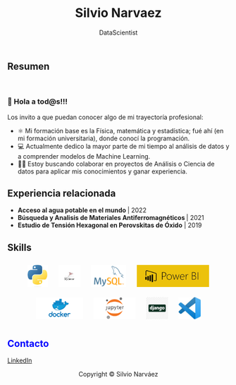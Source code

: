 <html>
    <body>
<!--         <div align="center">
        <img src="https://raw.githubusercontent.com/thomasync/thomasync/main/headergitdark.gif#gh-dark-mode-only" align="center" height="325" />
        <img src="https://raw.githubusercontent.com/thomasync/thomasync/main/headergitlight.gif#gh-light-mode-only" align="center" height="325" />
        </div>  --> 
        <header>
            <link rel="stylesheet" href="//maxcdn.bootstrapcdn.com/bootstrap/3.2.0/css/bootstrap.min.css">
            <link rel="stylesheet" href="//maxcdn.bootstrapcdn.com/bootstrap/3.2.0/css/bootstrap-theme.min.css">
            <h1 align="center">Silvio Narvaez</h1> 
            <p align="center">DataScientist</p>
            <!-- <p align="center">
                <img src=https://github.com/Silnarvaez3/Silnarvaez3/blob/Rama-html/perfil.jpg alt="avatar" width="150px" hight="150px">
                <hr>
            </p> -->
        </header>
        <main>
            <section>
                <h2>Resumen</h2>
                <br>
                <h3>👋 Hola a tod@s!!!</h3>
                Los invito a que puedan conocer algo de mi trayectoría profesional:
                <ul>
                    <li> ⚛️ Mi formación base es la Física, matemática y estadística; fué ahí (en mi formación universitaria), donde conocí la programación.
                    <li> 💻 Actualmente dedico la mayor parte de mi tiempo al análisis de datos y a comprender modelos de Machine Learning.
                    <li> 👨‍💼 Estoy buscando colaborar en proyectos de Análisis o Ciencia de datos para aplicar mis conocimientos y ganar experiencia. 
<!-- <li> ⚛️ I'm interested in physics, math, statistics, and problem-solving computer programming. </li> 
<li> ⚛️ I'm interested in physics, math, statistics, and problem-solving computer programming. </li>  
<li> Hoy dedico la mayor parte de mi tiempo al análisis de datos y a comprender módelos de Machine Learning.
<li> 💻 I’m currently learning Python for Data Science and Machine Learning Bootcamp on Udemy platform.</li>
<li> 👨‍💼 I’m looking to collaborate on data analytics projects.</li> -->
                </ul>
            </section>
            <section>
                <p>
                    <h2>Experiencia relacionada</h2>
                    <ul>
                        <li><b> Acceso al agua potable en el mundo </b> | 2022
                        <li><b> Búsqueda y Analisis de Materiales Antiferromagnéticos </b> | 2021
                        <li><b> Estudio de Tensión Hexagonal en Perovskitas de Óxido</b> | 2019
<!-- <section>
    <h2>Habilidades</h2>
    <table border="1">
        <tr>
            <th>Lenguajes</th>
            <td>Python</td>
            <td>SQL</td>
            <td>HTML</td>
        </tr>
        <tr>
            <th>Tools</th>
            <td>MySQL</td>
            <td>Visual Studio Code</td>
            <td>GitHub</td>
        </tr>
    </table>
</section> -->
        </main>
        <h2>Skills</h2>
        <div align="center">  
            <img style="margin: 10px" src="https://github.com/Silnarvaez3/Silnarvaez3/blob/e301b66ff9a02d727f363a82fab772a895e160a1/img/python.jpg" alt="HTML5" height="50" />  
            <img style="margin: 10px" src="https://github.com/Silnarvaez3/Silnarvaez3/blob/e301b66ff9a02d727f363a82fab772a895e160a1/img/sql%20server.jpg" alt="CSS3" height="50" />  
            <img style="margin: 10px" src="https://github.com/Silnarvaez3/Silnarvaez3/blob/e301b66ff9a02d727f363a82fab772a895e160a1/img/mysql.png" alt="JavaScript" height="50" />  
            <img style="margin: 10px" src="https://github.com/Silnarvaez3/Silnarvaez3/blob/e301b66ff9a02d727f363a82fab772a895e160a1/img/powebi.png" alt="TypeScript" height="50" />  
            <img style="margin: 10px" src="https://github.com/Silnarvaez3/Silnarvaez3/blob/e301b66ff9a02d727f363a82fab772a895e160a1/img/docker.png" alt="Electron" height="50" />  
            <img style="margin: 10px" src="https://github.com/Silnarvaez3/Silnarvaez3/blob/e301b66ff9a02d727f363a82fab772a895e160a1/img/jupyter.png" alt="Electron" height="50" />  
            <img style="margin: 10px" src="https://github.com/Silnarvaez3/Silnarvaez3/blob/e301b66ff9a02d727f363a82fab772a895e160a1/img/django.png" alt="Electron" height="50" /> 
            <img style="margin: 10px" src="https://github.com/Silnarvaez3/Silnarvaez3/blob/e301b66ff9a02d727f363a82fab772a895e160a1/img/vscode.jpg" alt="Electron" height="50" /> 
        </div>
        <footer>
            <h2 style="color:blue">Contacto</h2>
            <a href="https://www.linkedin.com/in/snarvaez3" align="center" title="Snarvaez3">LinkedIn </a>
            <p align="center"> Copyright &copy; Silvio Narváez </p> 
        </footer>
    </body>
</html>